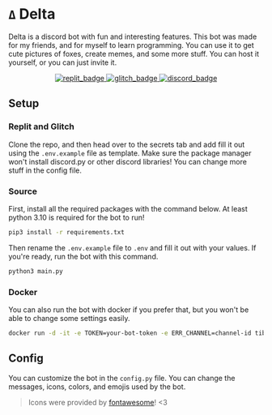 # `Δ` Delta

Delta is a discord bot with fun and interesting features. This bot was made for my friends, and for myself to learn programming. You can use it to get cute pictures of foxes, create memes, and some more stuff. You can host it yourself, or you can just invite it.

<div id="badges", align="center">
  <a href="https://repl.it/github/tibor309/delta">
    <img src="https://img.shields.io/badge/Replit-f7640b.svg?style=for-the-badge&logo=Replit&logoColor=white&labelColor=ff770b&label=Run on" alt="replit_badge"/>
  </a>
  <a href="https://glitch.com/edit/#!/import/github/tibor309/delta">
    <img src="https://img.shields.io/badge/Glitch-694dff.svg?style=for-the-badge&logo=Glitch&logoColor=white&labelColor=7668ff&label=Remix on" alt="glitch_badge"/>
  </a>
  <a href="https://discord.com/api/oauth2/authorize?client_id=475223111323746305&permissions=8&scope=bot%20applications.commands">
    <img src="https://img.shields.io/badge/Discord-5662f6?style=for-the-badge&logo=discord&logoColor=white&labelColor=6a74f6&label=Invite to" alt="discord_badge"/>
  </a>
</div>

## Setup
### Replit and Glitch
Clone the repo, and then head over to the secrets tab and add fill it out using the `.env.example` file as template. Make sure the package manager won't install discord.py or other discord libraries! You can change more stuff in the config file.

### Source
First, install all the required packages with the command below. At least python 3.10 is required for the bot to run!

```bash
pip3 install -r requirements.txt
```

Then rename the `.env.example` file to `.env` and fill it out with your values. If you're ready, run the bot with this command.

```bash
python3 main.py
```

### Docker
You can also run the bot with docker if you prefer that, but you won't be able to change some settings easily.

```bash
docker run -d -it -e TOKEN=your-bot-token -e ERR_CHANNEL=channel-id tibor309/delta:latest
```

## Config
You can customize the bot in the `config.py` file. You can change the messages, icons, colors, and emojis used by the bot.

> Icons were provided by [fontawesome](https://fontawesome.com/)! <3